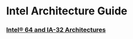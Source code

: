 # Intel Architecture Guide
### [Intel® 64 and IA-32 Architectures](https://software.intel.com/en-us/articles/intel-sdm)
